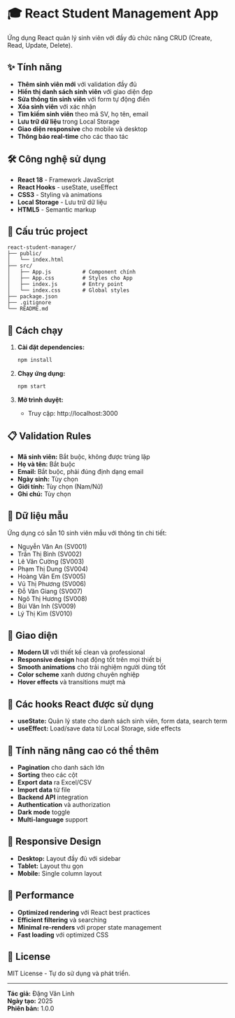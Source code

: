 # 🎓 React Student Management App

Ứng dụng React quản lý sinh viên với đầy đủ chức năng CRUD (Create, Read, Update, Delete).

## ✨ Tính năng

- **Thêm sinh viên mới** với validation đầy đủ
- **Hiển thị danh sách sinh viên** với giao diện đẹp
- **Sửa thông tin sinh viên** với form tự động điền
- **Xóa sinh viên** với xác nhận
- **Tìm kiếm sinh viên** theo mã SV, họ tên, email
- **Lưu trữ dữ liệu** trong Local Storage
- **Giao diện responsive** cho mobile và desktop
- **Thông báo real-time** cho các thao tác

## 🛠️ Công nghệ sử dụng

- **React 18** - Framework JavaScript
- **React Hooks** - useState, useEffect
- **CSS3** - Styling và animations
- **Local Storage** - Lưu trữ dữ liệu
- **HTML5** - Semantic markup

## 📁 Cấu trúc project

```
react-student-manager/
├── public/
│   └── index.html
├── src/
│   ├── App.js          # Component chính
│   ├── App.css         # Styles cho App
│   ├── index.js        # Entry point
│   └── index.css       # Global styles
├── package.json
├── .gitignore
└── README.md
```

## 🚀 Cách chạy

1. **Cài đặt dependencies:**

   ```bash
   npm install
   ```

2. **Chạy ứng dụng:**

   ```bash
   npm start
   ```

3. **Mở trình duyệt:**
   - Truy cập: http://localhost:3000

## 📋 Validation Rules

- **Mã sinh viên:** Bắt buộc, không được trùng lặp
- **Họ và tên:** Bắt buộc
- **Email:** Bắt buộc, phải đúng định dạng email
- **Ngày sinh:** Tùy chọn
- **Giới tính:** Tùy chọn (Nam/Nữ)
- **Ghi chú:** Tùy chọn

## 💾 Dữ liệu mẫu

Ứng dụng có sẵn 10 sinh viên mẫu với thông tin chi tiết:

- Nguyễn Văn An (SV001)
- Trần Thị Bình (SV002)
- Lê Văn Cường (SV003)
- Phạm Thị Dung (SV004)
- Hoàng Văn Em (SV005)
- Vũ Thị Phương (SV006)
- Đỗ Văn Giang (SV007)
- Ngô Thị Hương (SV008)
- Bùi Văn Inh (SV009)
- Lý Thị Kim (SV010)

## 🎨 Giao diện

- **Modern UI** với thiết kế clean và professional
- **Responsive design** hoạt động tốt trên mọi thiết bị
- **Smooth animations** cho trải nghiệm người dùng tốt
- **Color scheme** xanh dương chuyên nghiệp
- **Hover effects** và transitions mượt mà

## 🔧 Các hooks React được sử dụng

- **useState:** Quản lý state cho danh sách sinh viên, form data, search term
- **useEffect:** Load/save data từ Local Storage, side effects

## 🚀 Tính năng nâng cao có thể thêm

- **Pagination** cho danh sách lớn
- **Sorting** theo các cột
- **Export data** ra Excel/CSV
- **Import data** từ file
- **Backend API** integration
- **Authentication** và authorization
- **Dark mode** toggle
- **Multi-language** support

## 📱 Responsive Design

- **Desktop:** Layout đầy đủ với sidebar
- **Tablet:** Layout thu gọn
- **Mobile:** Single column layout

## 🎯 Performance

- **Optimized rendering** với React best practices
- **Efficient filtering** và searching
- **Minimal re-renders** với proper state management
- **Fast loading** với optimized CSS

## 📄 License

MIT License - Tự do sử dụng và phát triển.

---

**Tác giả:** Đặng Văn Linh  
**Ngày tạo:** 2025  
**Phiên bản:** 1.0.0
